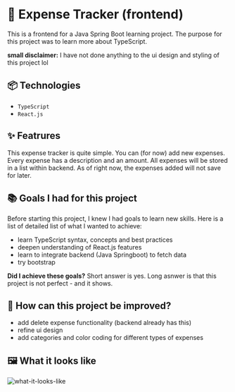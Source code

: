 # 💸 Expense Tracker (frontend)

This is a frontend for a Java Spring Boot learning project. The purpose for this project was to learn more about TypeScript.

**small disclaimer:** I have not done anything to the ui design and styling of this project lol

## 📦 Technologies 
- `TypeScript`
- `React.js`

## ✨ Featrures

This expense tracker is quite simple. You can (for now) add new expenses. Every expense has a description and an amount. 
All expenses will be stored in a list within backend. As of right now, the expenses added will not save for later.

## 📚 Goals I had for this project

Before starting this project, I knew I had goals to learn new skills. Here is a list of detailed list of what I wanted to achieve:

- learn TypeScript syntax, concepts and best practices
- deepen understanding of React.js features
- learn to integrate backend (Java Springboot) to fetch data
- try bootstrap

**Did I achieve these goals?** Short answer is yes. Long asnwer is that this project is not perfect - and it shows. 

## 💭 How can this project be improved?

- add delete expense functionality (backend already has this)
- refine ui design
- add categories and color coding for different types of expenses

## 🖼️ What it looks like

![what-it-looks-like](https://github.com/annikatuulivuori/expense-tracker-frontend/assets/99658607/3ff5a9b1-90f0-4b5c-876e-60adee206ff7)
